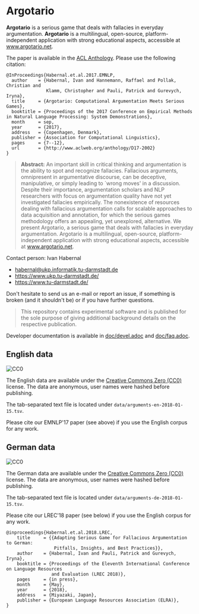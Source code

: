 # Argotario

**Argotario** is a serious game that deals with fallacies in everyday argumentation. **Argotario** is a multilingual, open-source, platform-independent application with strong educational aspects, accessible at www.argotario.net.

The paper is available in the [ACL Anthology](http://www.aclweb.org/anthology/D17-2002). Please use the following citation:

```
@InProceedings{Habernal.et.al.2017.EMNLP,
  author    = {Habernal, Ivan and Hannemann, Raffael and Pollak, Christian and
               Klamm, Christopher and Pauli, Patrick and Gurevych, Iryna},
  title     = {Argotario: Computational Argumentation Meets Serious Games},
  booktitle = {Proceedings of the 2017 Conference on Empirical Methods in Natural Language Processing: System Demonstrations},
  month     = sep,
  year      = {2017},
  address   = {Copenhagen, Denmark},
  publisher = {Association for Computational Linguistics},
  pages     = {7--12},
  url       = {http://www.aclweb.org/anthology/D17-2002}
}
```
> **Abstract:** An important skill in critical thinking and argumentation is the ability to spot and recognize fallacies. Fallacious arguments, omnipresent in argumentative discourse, can be deceptive, manipulative, or simply leading to `wrong moves' in a discussion. Despite their importance, argumentation scholars and NLP researchers with focus on argumentation quality have not yet investigated fallacies empirically. The nonexistence of resources dealing with fallacious argumentation calls for scalable approaches to data acquisition and annotation, for which the serious games methodology offers an appealing, yet unexplored, alternative. We present Argotario, a serious game that deals with fallacies in everyday argumentation. Argotario is a multilingual, open-source, platform-independent application with strong educational aspects, accessible at www.argotario.net. 


Contact person: Ivan Habernal
* habernal@ukp.informatik.tu-darmstadt.de
* https://www.ukp.tu-darmstadt.de/
* https://www.tu-darmstadt.de/

Don't hesitate to send us an e-mail or report an issue, if something is broken (and it shouldn't be) or if you have further questions.

> This repository contains experimental software and is published for the sole purpose of giving additional background details on the respective publication. 


Developer documentation is available in [doc/devel.adoc](./doc/devel.adoc) and [doc/faq.adoc](./doc/faq.adoc).

## English data

![CC0](http://i.creativecommons.org/p/zero/1.0/88x31.png)

The English data are available under the [Creative Commons Zero (CC0)](https://creativecommons.org/publicdomain/zero/1.0/) license. The data are anonymous, user names were hashed before publishing.

The tab-separated text file is located under ``data/arguments-en-2018-01-15.tsv``.

Please cite our EMNLP'17 paper (see above) if you use the English corpus for any work. 

## German data

![CC0](http://i.creativecommons.org/p/zero/1.0/88x31.png)

The German data are available under the [Creative Commons Zero (CC0)](https://creativecommons.org/publicdomain/zero/1.0/) license. The data are anonymous, user names were hashed before publishing.

The tab-separated text file is located under ``data/arguments-de-2018-01-15.tsv``.

Please cite our LREC'18 paper (see below) if you use the English corpus for any work.

```
@inproceedings{Habernal.et.al.2018.LREC,
    title     = {{Adapting Serious Game for Fallacious Argumentation to German:
	              Pitfalls, Insights, and Best Practices}},
    author    = {Habernal, Ivan and Pauli, Patrick and Gurevych, Iryna},
    booktitle = {Proceedings of the Eleventh International Conference on Language Resources
                 and Evaluation (LREC 2018)},
    pages     = {in press},
    month     = {May},
    year      = {2018},
    address   = {Miyazaki, Japan},
    publisher = {European Language Resources Association (ELRA)},
}
```